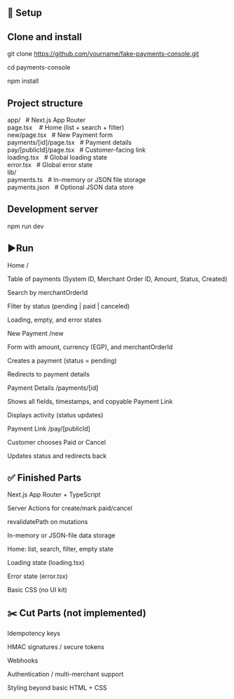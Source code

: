 ## 🚀 Setup
## Clone and install

git clone https://github.com/yourname/fake-payments-console.git

cd payments-console

npm install


## Project structure
app/&nbsp;&nbsp;&nbsp;# Next.js App Router\
  page.tsx  &nbsp;&nbsp; # Home (list + search + filter)\
  new/page.tsx &nbsp; # New Payment form\
  payments/[id]/page.tsx &nbsp;  # Payment details\
  pay/[publicId]/page.tsx &nbsp; # Customer-facing link\
  loading.tsx  &nbsp;        # Global loading state\
  error.tsx     &nbsp;       # Global error state\
lib/\
  payments.ts    &nbsp;      # In-memory or JSON file storage\
payments.json    &nbsp;      # Optional JSON data store



## Development server
npm run dev


## ▶️Run

Home /

Table of payments (System ID, Merchant Order ID, Amount, Status, Created)

Search by merchantOrderId

Filter by status (pending | paid | canceled)

Loading, empty, and error states

New Payment /new

Form with amount, currency (EGP), and merchantOrderId

Creates a payment (status = pending)

Redirects to payment details

Payment Details /payments/[id]

Shows all fields, timestamps, and copyable Payment Link

Displays activity (status updates)

Payment Link /pay/[publicId]

Customer chooses Paid or Cancel

Updates status and redirects back

## ✅ Finished Parts

 Next.js App Router + TypeScript

 Server Actions for create/mark paid/cancel

 revalidatePath on mutations

 In-memory or JSON-file data storage

 Home: list, search, filter, empty state

 Loading state (loading.tsx)

 Error state (error.tsx)

 Basic CSS (no UI kit)

 ## ✂️ Cut Parts (not implemented)

Idempotency keys

HMAC signatures / secure tokens

Webhooks

Authentication / multi-merchant support

Styling beyond basic HTML + CSS